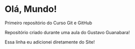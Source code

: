 # Olá, Mundo!
 Primeiro repositório do Curso Git e GitHub
 
 Repositório criado durante uma aula do Gustavo Guanabara!

 Essa linha eu adicionei diretamente do Site!
